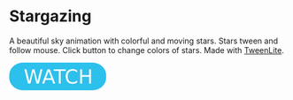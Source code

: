 # Stargazing

A beautiful sky animation with colorful and moving stars. Stars tween and follow mouse. Click button to change colors of stars. Made with [TweenLite](https://greensock.com/tweenlite).

[![button](watch.png)](stargazing.html)

